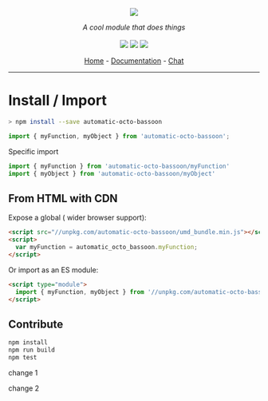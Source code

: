 <p align="center">
    <img src="https://user-images.githubusercontent.com/6702424/80216211-00ef5280-863e-11ea-81de-59f3a3d4b8e4.png">  
</p>
<p align="center">
    <i>A cool module that does things</i>
    <br>
    <br>
    <img src="https://github.com/cahuzacf/automatic-octo-bassoon/workflows/ci/badge.svg">
    <img src="https://img.shields.io/bundlephobia/minzip/automatic-octo-bassoon">
    <img src="https://img.shields.io/npm/dw/automatic-octo-bassoon">
</p>
<p align="center">
  <a href="https://github.com/cahuzacf/automatic-octo-bassoon">Home</a>
  -
  <a href="https://github.com/cahuzacf/automatic-octo-bassoon">Documentation</a>
  -
  <a href="https://gitter.im/automatic-octo-bassoon/">Chat</a>
</p>

---

# Install / Import

```bash
> npm install --save automatic-octo-bassoon
```
```typescript
import { myFunction, myObject } from 'automatic-octo-bassoon'; 
```

Specific import

```typescript
import { myFunction } from 'automatic-octo-bassoon/myFunction'
import { myObject } from 'automatic-octo-bassoon/myObject'
```

## From HTML with CDN

Expose a global ( wider browser support):  

```html
<script src="//unpkg.com/automatic-octo-bassoon/umd_bundle.min.js"></script>
<script>
  var myFunction = automatic_octo_bassoon.myFunction;
</script>
```

Or import as an ES module:  

```html
<script type="module">
  import { myFunction, myObject } from '//unpkg.com/automatic-octo-bassoon/zz_esm/index.js';
</script>
```

## Contribute

```bash
npm install
npm run build
npm test
```
change 1

change 2
